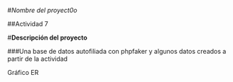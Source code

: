 #*Nombre del proyect0o*

##Actividad 7


#**Descripción del proyecto**

###Una base de datos autofiliada con phpfaker 
y algunos datos creados a partir de la actividad


Gráfico ER
